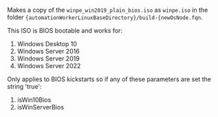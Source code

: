 Makes a copy of the `winpe_win2019_plain_bios.iso` as `winpe.iso` in the folder `{automationWorkerLinuxBaseDirectory}/build-{newOsNode.fqn`.

This ISO is BIOS bootable and works for:

1. Windows Desktop 10
2. Windows Server 2016
2. Windows Server 2019
3. Windows Server 2022

Only applies to BIOS kickstarts so if any of these parameters are set the string 'true':

1. isWin10Bios
2. isWinServerBios